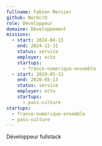 ```yaml
---
fullname: Fabien Mercier
github: NerOcrO
role: Développeur
domaine: Développement
missions:
  - start: 2024-04-15
    end: 2024-12-31
    status: service
    employer: octo
    startups:
      - france-numerique-ensemble
  - start: 2019-05-13
    end: 2020-05-13
    status: service
    employer: octo
    startups:
      - pass-culture
startups:
  - france-numerique-ensemble
  - pass-culture
---
```

Développeur fullstack
